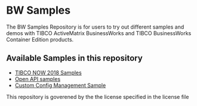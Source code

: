 # BW Samples

The BW Samples Repository is for users to try out different samples and demos with TIBCO ActiveMatrix BusinessWorks and TIBCO BusinessWorks Container Edition products.

## Available Samples in this repository

* [TIBCO NOW 2018 Samples](TN2018/Apps)
* [Open API samples](Open%20API)
* [Custom Config Management Sample](Custom%20Config%20Management)

This repository is goverened by the the license specified in the license file
